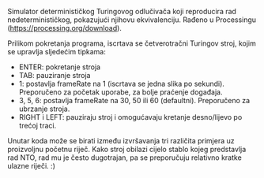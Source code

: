 Simulator determinističkog Turingovog odlučivača koji reproducira rad nedeterminističkog, pokazujući njihovu ekvivalenciju.
Rađeno u Processingu (https://processing.org/download).

Prilikom pokretanja programa, iscrtava se četverotračni Turingov stroj, kojim se upravlja sljedećim tipkama:
- ENTER: pokretanje stroja
- TAB: pauziranje stroja
- 1: postavlja frameRate na 1 (iscrtava se jedna slika po sekundi).\
  Preporučeno za početak uporabe, za bolje praćenje događaja.
- 3, 5, 6: postavlja frameRate na 30, 50 ili 60 (defaultni). Preporučeno za ubrzanje stroja.
- RIGHT i LEFT: pauziraju stroj i omogućavaju kretanje desno/lijevo po trećoj traci.

Unutar koda može se birati između izvršavanja tri različita primjera uz proizvoljnu početnu riječ.
Kako stroj obilazi cijelo stablo kojeg predstavlja rad NTO, rad mu je često dugotrajan,
pa se preporučuju relativno kratke ulazne riječi. :)
